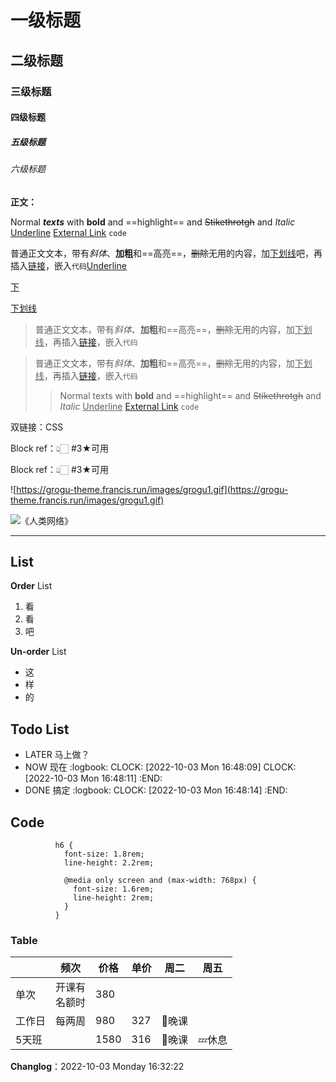 # 一级标题

## 二级标题

### 三级标题

#### 四级标题

##### 五级标题

###### 六级标题

**正文：**

Normal *__texts__* with **bold** and ==highlight== and ~~Stikethrotgh~~ and *Italic* <u>Underline</u> [External Link](https://github.com/sansui233/logseq-bonofix-theme) `code`

普通正文文本，带有*斜体*、**加粗**和==高亮==，~~删除~~无用的内容，加<u>下划线</u>吧，再插入[链接](https://github.com/sansui233/logseq-bonofix-theme)，嵌入`代码`<u>Underline</u>

<u>下</u>

<u>下划线</u>

> 普通正文文本，带有*斜体*、**加粗**和==高亮==，~~删除~~无用的内容，加<u>下划线</u>，再插入[链接](https://github.com/sansui233/logseq-bonofix-theme)，嵌入`代码`  



> 普通正文文本，带有*斜体*、**加粗**和==高亮==，~~删除~~无用的内容，加<u>下划线</u>，再插入[链接](https://github.com/sansui233/logseq-bonofix-theme)，嵌入`代码`
> > Normal texts with **bold** and ==highlight== and ~~Stikethrotgh~~ and *Italic* <u>Underline</u> [External Link](https://github.com/sansui233/logseq-bonofix-theme) `code`  

双链接：CSS

Block ref：👆🏻 #3★可用

Block ref：👆🏻 #3★可用

![https://grogu-theme.francis.run/images/grogu1.gif](https://grogu-theme.francis.run/images/grogu1.gif)

![《人类网络》](http://lirenchong.jirankeji.com/img/202210010728655.jpeg)

---

## List

**Order** List

1. 看
2. 看
3. 吧

**Un-order** List

- 这
- 样
- 的

## Todo List

- LATER 马上做？
- NOW 现在
	:logbook:
		  CLOCK: [2022-10-03 Mon 16:48:09]
		  CLOCK: [2022-10-03 Mon 16:48:11]
	:END:
- DONE 搞定
	:logbook:
		  CLOCK: [2022-10-03 Mon 16:48:14]
	:END:

## Code

```
		  h6 {
		    font-size: 1.8rem;
		    line-height: 2.2rem;
		  
		    @media only screen and (max-width: 768px) {
		      font-size: 1.6rem;
		      line-height: 2rem;
		    }
		  }
```

### Table

| | 频次 | 价格 | 单价 | 周二 | 周五 |
|---|---|---|---|---|---|
| 单次 | 开课有<br />名额时 | 380 | | | |
| 工作日 | 每两周 | 980 | 327 | 🌙晚课 | |
| 5天班 | | 1580 | 316 | 🌙晚课 | 💤休息 |

**Changlog**：2022-10-03 Monday 16:32:22